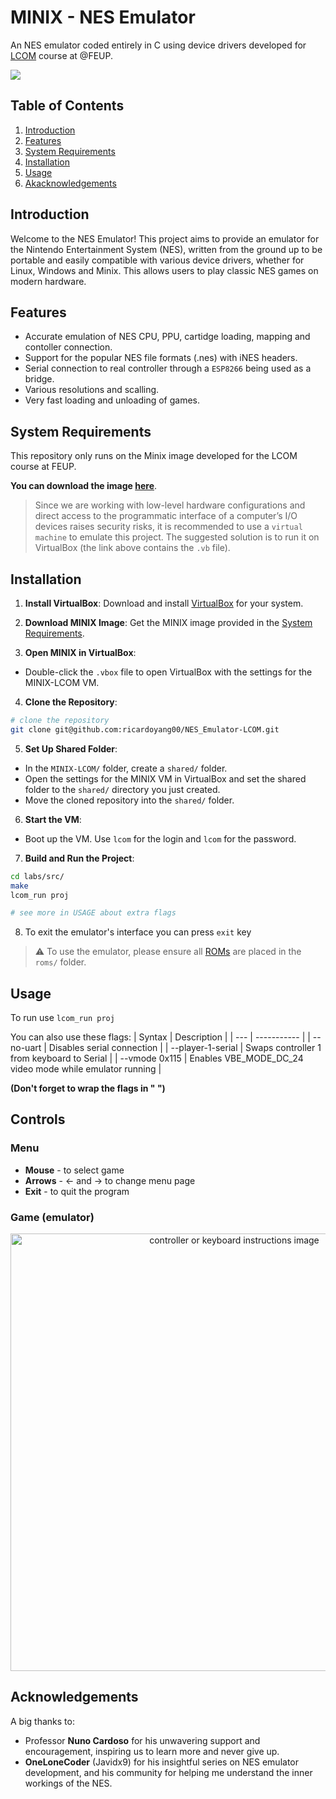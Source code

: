 # MINIX - NES Emulator 
An NES emulator coded entirely in C using device drivers developed for [LCOM](https://sigarra.up.pt/feup/en/UCURR_GERAL.FICHA_UC_VIEW?pv_ocorrencia_id=520323) course at @FEUP.

<a href="https://minix3.org/"><img src="https://img.shields.io/badge/OS-Minix%203-blue"></a>
</br>

## Table of Contents
1. [Introduction](#introduction)
2. [Features](#features)
3. [System Requirements](#system-requirements)
4. [Installation](#installation)
5. [Usage](#usage)
6. [Akacknowledgements](#acknowledgements)


## Introduction
Welcome to the NES Emulator! This project aims to provide an emulator for the Nintendo Entertainment System (NES), written from the ground up to be portable and easily compatible with various device drivers, whether for Linux, Windows and Minix. This allows users to play classic NES games on modern hardware.

## Features
- Accurate emulation of NES CPU, PPU, cartidge loading, mapping and contoller connection.
- Support for the popular NES file formats (.nes) with iNES headers.
- Serial connection to real controller through a `ESP8266` being used as a bridge.
- Various resolutions and scalling.
- Very fast loading and unloading of games.

## System Requirements
This repository only runs on the Minix image developed for the LCOM course at FEUP. 

**You can download the image [here](https://drive.google.com/file/d/1dM32zTzkTUEqNtTwsO-n__XO6r1Y5I-f/view?usp=sharing)**.

> Since we are working with low-level hardware configurations and direct access to the programmatic interface of a computer’s I/O devices raises security risks, it is recommended to use a `virtual machine` to emulate this project. The suggested solution is to run it on VirtualBox (the link above contains the `.vb` file).

## Installation

1. **Install VirtualBox**: Download and install [VirtualBox](https://www.virtualbox.org/wiki/Downloads) for your system.

2. **Download MINIX Image**: Get the MINIX image provided in the [System Requirements](#system-requirements).

3. **Open MINIX in VirtualBox**:
- Double-click the `.vbox` file to open VirtualBox with the settings for the MINIX-LCOM VM.

4. **Clone the Repository**:
```bash
# clone the repository
git clone git@github.com:ricardoyang00/NES_Emulator-LCOM.git
```

5. **Set Up Shared Folder**:
- In the `MINIX-LCOM/` folder, create a `shared/` folder.
- Open the settings for the MINIX VM in VirtualBox and set the shared folder to the `shared/` directory you just created.
- Move the cloned repository into the `shared/` folder.

6. **Start the VM**:
- Boot up the VM. Use `lcom` for the login and `lcom` for the password.

7. **Build and Run the Project**:
```bash
cd labs/src/
make
lcom_run proj

# see more in USAGE about extra flags
```

8. To exit the emulator's interface you can press `exit` key

> ⚠️ To use the emulator, please ensure all [ROMs](roms/roms.txt) are placed in the `roms/` folder.

## Usage

To run use `lcom_run proj`

You can also use these flags:
| Syntax | Description |
| --- | ----------- |
| --no-uart | Disables serial connection |
| --player-1-serial | Swaps controller 1 from keyboard to Serial |
| --vmode 0x115 | Enables VBE_MODE_DC_24 video mode while emulator running |

**(Don't forget to wrap the flags in " ")**

## Controls

### Menu
- **Mouse** - to select game
- **Arrows** - &larr; and &rarr; to change menu page
- **Exit** -  to quit the program

### Game (emulator)
<p align="center"><img src="/doc/image.png" alt="controller or keyboard instructions image" width=700></p>

## Acknowledgements
A big thanks to:

- Professor **Nuno Cardoso** for his unwavering support and encouragement, inspiring us to learn more and never give up.
- **OneLoneCoder** (Javidx9) for his insightful series on NES emulator development, and his community for helping me understand the inner workings of the NES.
